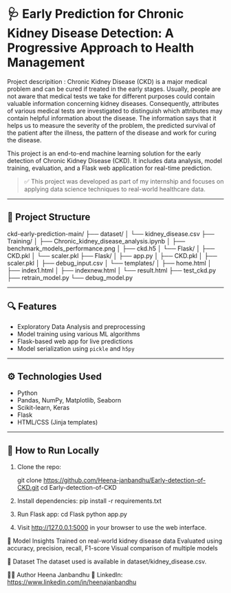 # 🩺 Early Prediction for Chronic Kidney Disease Detection: A Progressive Approach to Health Management

Project descripition : 
Chronic Kidney Disease (CKD) is a major medical problem and can be cured if treated in the early stages. Usually, people are not aware that medical tests we take for different purposes could contain valuable information concerning kidney diseases. Consequently, attributes of various medical tests are investigated to distinguish which attributes may contain helpful information about the disease. The information says that it helps us to measure the severity of the problem, the predicted survival of the patient after the illness, the pattern of the disease and work for curing the disease.

This project is an end-to-end machine learning solution for the early detection of Chronic Kidney Disease (CKD). It includes data analysis, model training, evaluation, and a Flask web application for real-time prediction.

> ✅ This project was developed as part of my internship and focuses on applying data science techniques to real-world healthcare data.

---

## 📌 Project Structure

ckd-early-prediction-main/
├── dataset/
│ └── kidney_disease.csv
├── Training/
│ ├── Chronic_kidney_disease_analysis.ipynb
│ ├── benchmark_models_performance.png
│ ├── ckd.h5
│ └── Flask/
│ ├── CKD.pkl
│ └── scaler.pkl
├── Flask/
│ ├── app.py
│ ├── CKD.pkl
│ ├── scaler.pkl
│ ├── debug_input.csv
│ └── templates/
│ ├── home.html
│ ├── index1.html
│ ├── indexnew.html
│ └── result.html
├── test_ckd.py
├── retrain_model.py
└── debug_model.py


---

## 🔍 Features

- Exploratory Data Analysis and preprocessing
- Model training using various ML algorithms
- Flask-based web app for live predictions
- Model serialization using `pickle` and `h5py`

---

## ⚙️ Technologies Used

- Python
- Pandas, NumPy, Matplotlib, Seaborn
- Scikit-learn, Keras
- Flask
- HTML/CSS (Jinja templates)

---

## 🚀 How to Run Locally

1. Clone the repo:
   
   git clone https://github.com/Heena-janbandhu/Early-detection-of-CKD.git
   cd Early-detection-of-CKD

2. Install dependencies:
   pip install -r requirements.txt

3. Run Flask app:
   cd Flask
   python app.py

4. Visit http://127.0.0.1:5000 in your browser to use the web interface.

🧠 Model Insights
Trained on real-world kidney disease data
Evaluated using accuracy, precision, recall, F1-score
Visual comparison of multiple models

📁 Dataset
The dataset used is available in dataset/kidney_disease.csv.

🙋‍♀️ Author
Heena Janbandhu
🔗 LinkedIn: https://www.linkedin.com/in/heenajanbandhu



